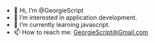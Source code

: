 - 👋 Hi, I’m @GeorgieScript
- 👀 I’m interested in application development.
- 🌱 I’m currently learning javascript.
- 📫 How to reach me: GeorgieScript@Gmail.com
